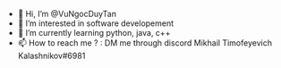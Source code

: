 - 👋 Hi, I’m @VuNgocDuyTan 
- 👀 I’m interested in software developement
- 🌱 I’m currently learning python, java, c++
- 📫 How to reach me ? : DM me through discord Mikhail Timofeyevich Kalashnikov#6981

<!---
VuNgocDuyTan/VuNgocDuyTan is a ✨ special ✨ repository because its `README.md` (this file) appears on your GitHub profile.
You can click the Preview link to take a look at your changes.
--->
